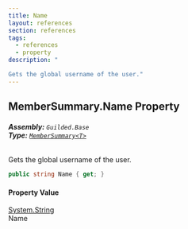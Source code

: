 ```yaml
---
title: Name
layout: references
section: references
tags:
  - references
  - property
description: "

Gets the global username of the user."
---
```


## MemberSummary<T>.Name Property
###### **Assembly:** `Guilded.Base`<br/>**Type:** [`MemberSummary<T>`](MemberSummary_T_.md 'Guilded.Base.Servers.MemberSummary<T>')

Gets the global username of the user.

```csharp
public string Name { get; }
```

#### Property Value
[System.String](https://docs.microsoft.com/en-us/dotnet/api/System.String 'System.String')  
Name